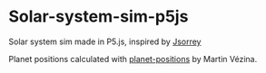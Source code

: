 # Solar-system-sim-p5js

Solar system sim made in P5.js, inspired by [Jsorrey](https://github.com/mgvez/jsorrery)

Planet positions calculated with [planet-positions](https://github.com/mgvez/planet-positions) by Martin Vézina.
